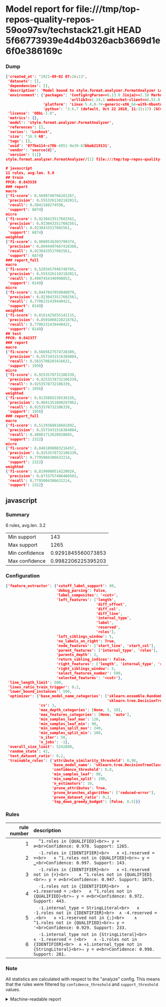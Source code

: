 # Model report for file:///tmp/top-repos-quality-repos-59oo97sv/techstack21.git HEAD 5f66773939e4d4b0326acb3669d1e6f0e386169c

### Dump

```json
{'created_at': '2021-09-02 07:26:13',
 'datasets': [],
 'dependencies': [],
 'description': 'Model bound to style.format.analyzer.FormatAnalyzer Lookout analyzer.',
 'environment': {'packages': 'ConfigArgParse==0.13.0 Jinja2==2.10 MarkupSafe==1.1.1 PyStemmer==1.3.0 PyYAML==5.1 Pympler==0.5 SQLAlchemy==1.2.10 SQLAlchemy-Utils==0.33.3 asdf==2.3.2 bblfsh==2.12.7 boto==2.49.0 boto3==1.9.130 botocore==1.12.130 cachetools==2.0.1 certifi==2019.3.9 chardet==3.0.4 clint==0.5.1 docker==3.7.0 docker-pycreds==0.4.0 dulwich==0.19.11 grpcio==1.19.0 grpcio-tools==1.19.0 humanfriendly==4.16.1 humanize==0.5.1 idna==2.8 jmespath==0.9.4 jsonschema==2.6.0 lookout-sdk==0.4.1 lookout-sdk-ml==0.19.0 lookout-style==0.2.0 lz4==2.1.6 modelforge==0.12.1 numpy==1.16.2 packaging==19.0 pandas==0.22.0 pip==19.0.3 protobuf==3.7.0 psycopg2-binary==2.7.5 pygtrie==2.3 pyparsing==2.3.1 python-dateutil==2.8.0 python-igraph==0.7.1.post6 pytz==2019.1 requests==2.21.0 requirements-parser==0.2.0 scikit-learn==0.20.1 scikit-optimize==0.5.2 scipy==1.2.1 semantic-version==2.6.0 setuptools==40.8.0 six==1.12.0 smart-open==1.8.1 sourced-ml==0.8.2 spdx==2.5.0 stringcase==1.2.0 tabulate==0.8.2 tqdm==4.31.1 '
                             'urllib3==1.24.1 websocket-client==0.55.0 xxhash==1.3.0',
                 'platform': 'Linux-5.4.0-74-generic-x86_64-with-Ubuntu-18.04-bionic',
                 'python': '3.6.7 (default, Oct 22 2018, 11:32:17) [GCC 8.2.0]'},
 'license': 'ODbL-1.0',
 'metrics': {},
 'model': 'style.format.analyzer.FormatAnalyzer',
 'references': [],
 'series': 'Lookout',
 'size': '16.9 kB',
 'tags': [],
 'uuid': '077be114-c78b-4951-9e39-83bbab219131',
 'vendor': 'source{d}',
 'version': [1]}
style.format.analyzer.FormatAnalyzer/[1] file:///tmp/top-repos-quality-repos-59oo97sv/techstack21.git 5f66773939e4d4b0326acb3669d1e6f0e386169c

# javascript
11 rules, avg.len. 5.0
## train
PPCR: 0.843539
### report
macro
{'f1-score': 0.5690748766281267,
 'precision': 0.5553261102182013,
 'recall': 0.5842160274598,
 'support': 6874}
micro
{'f1-score': 0.9230433517602561,
 'precision': 0.9230433517602561,
 'recall': 0.9230433517602561,
 'support': 6874}
weighted
{'f1-score': 0.9080536303799374,
 'precision': 0.8944497667418388,
 'recall': 0.9230433517602561,
 'support': 6874}
### report_full
macro
{'f1-score': 0.5203457946740765,
 'precision': 0.5553261102182013,
 'recall': 0.4907454346998853,
 'support': 8149}
micro
{'f1-score': 0.8447047859948079,
 'precision': 0.9230433517602561,
 'recall': 0.7786231439440422,
 'support': 8149}
weighted
{'f1-score': 0.8161425655142115,
 'precision': 0.8591060228218762,
 'recall': 0.7786231439440422,
 'support': 8149}
## test
PPCR: 0.842377
### report
macro
{'f1-score': 0.5685627574728389,
 'precision': 0.5573431516384084,
 'recall': 0.5815708283416631,
 'support': 1956}
micro
{'f1-score': 0.9253578732106339,
 'precision': 0.9253578732106339,
 'recall': 0.9253578732106339,
 'support': 1956}
weighted
{'f1-score': 0.9135885236536155,
 'precision': 0.9041351609297862,
 'recall': 0.9253578732106339,
 'support': 1956}
### report_full
macro
{'f1-score': 0.5129368816681892,
 'precision': 0.5573431516384084,
 'recall': 0.48081712620928685,
 'support': 2322}
micro
{'f1-score': 0.8461898083216457,
 'precision': 0.9253578732106339,
 'recall': 0.7795004306632214,
 'support': 2322}
weighted
{'f1-score': 0.8199900514220029,
 'precision': 0.8733757486460503,
 'recall': 0.7795004306632214,
 'support': 2322}
```

## javascript
### Summary
6 rules, avg.len. 3.2

| | |
|-|-|
|Min support|143|
|Max support|1265|
|Min confidence|0.9291845560073853|
|Max confidence|0.9982206225395203|

### Configuration

```json
{'feature_extractor': {'cutoff_label_support': 80,
                       'debug_parsing': False,
                       'label_composites': '<cut>',
                       'left_features': ['length',
                                         'diff_offset',
                                         'diff_col',
                                         'diff_line',
                                         'internal_type',
                                         'label',
                                         'reserved',
                                         'roles'],
                       'left_siblings_window': 5,
                       'no_labels_on_right': True,
                       'node_features': ['start_line', 'start_col'],
                       'parent_features': ['internal_type', 'roles'],
                       'parents_depth': 2,
                       'return_sibling_indices': False,
                       'right_features': ['length', 'internal_type', 'reserved', 'roles'],
                       'right_siblings_window': 5,
                       'select_features_number': 500,
                       'selected_features': '<cut>'},
 'line_length_limit': 500,
 'lines_ratio_train_trigger': 0.2,
 'lower_bound_instances': 500,
 'optimizer': {'base_model_name_categories': ['sklearn.ensemble.RandomForestClassifier',
                                              'sklearn.tree.DecisionTreeClassifier'],
               'cv': 3,
               'max_depth_categories': [None, 5, 10],
               'max_features_categories': [None, 'auto'],
               'min_samples_leaf_max': 120,
               'min_samples_leaf_min': 90,
               'min_samples_split_max': 240,
               'min_samples_split_min': 180,
               'n_iter': 50,
               'n_jobs': -1},
 'overall_size_limit': 5242880,
 'random_state': 42,
 'test_dataset_ratio': 0.2,
 'trainable_rules': {'attribute_similarity_threshold': 0.98,
                     'base_model_name': 'sklearn.tree.DecisionTreeClassifier',
                     'confidence_threshold': 0.8,
                     'min_samples_leaf': 90,
                     'min_samples_split': 190,
                     'n_estimators': 10,
                     'prune_attributes': True,
                     'prune_branches_algorithms': ['reduced-error'],
                     'prune_dataset_ratio': 0.2,
                     'top_down_greedy_budget': [False, 0.5]}}
```

### Rules

| rule number | description |
|----:|:-----|
| 1 | `  ^1.roles in {QUALIFIED}<br>⇒ y = ∅<br>Confidence: 0.978. Support: 1265.` |
| 2 | `  -1.roles in {IDENTIFIER}<br>	∧ +1.reserved = =<br>	∧ ^1.roles not in {QUALIFIED}<br>⇒ y = ␣<br>Confidence: 0.997. Support: 143.` |
| 3 | `  -1.roles in {IDENTIFIER}<br>	∧ +1.reserved not in {=}<br>	∧ ^1.roles not in {QUALIFIED}<br>⇒ y = ∅<br>Confidence: 0.947. Support: 1075.` |
| 4 | `  -1.roles not in {IDENTIFIER}<br>	∧ +1.reserved = ;<br>	∧ ^1.roles not in {QUALIFIED}<br>⇒ y = ∅<br>Confidence: 0.972. Support: 443.` |
| 5 | `  -1.internal_type = StringLiteral<br>	∧ -1.roles not in {IDENTIFIER}<br>	∧ -4.reserved = .<br>	∧ +1.reserved not in {;}<br>	∧ ^1.roles not in {QUALIFIED}<br>⇒ y = '<br>Confidence: 0.929. Support: 233.` |
| 6 | `  -1.internal_type not in {StringLiteral}<br>	∧ -1.reserved = (<br>	∧ -1.roles not in {IDENTIFIER}<br>	∧ +1.internal_type not in {StringLiteral}<br>⇒ y = ∅<br>Confidence: 0.998. Support: 281.` |

### Note
All statistics are calculated with respect to the "analyze" config. This means that the rules were filtered by
`confidence_threshold` and `support_threshold` values.

<details>
    <summary>Machine-readable report</summary>
```json
{"javascript": {"avg_rule_len": 3.1666666666666665, "max_conf": 0.9982206225395203, "max_support": 1265, "min_conf": 0.9291845560073853, "min_support": 143, "num_rules": 6}}
```
</details>
